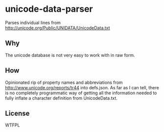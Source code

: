 # unicode-data-parser
Parses individual lines from http://unicode.org/Public/UNIDATA/UnicodeData.txt

## Why
The unicode database is not very easy to work with in raw form.

## How
Opinionated rip of property names and abbreviations from http://www.unicode.org/reports/tr44 into defs.json. As far as I can tell, there is no completely programmatic way of getting all the information needed to fully inflate a character definition from UnicodeData.txt.

## License
WTFPL
